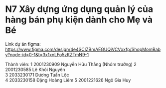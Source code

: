# N7 Xây dựng ứng dụng quản lý của hàng bán phụ kiện dành cho Mẹ và Bé

Link dự án figma: https://www.figma.com/design/4e4SCIZBmAEGUQiVCVxxfp/ShopMomBaby?node-id=0-1&t=3x1xnLFo5zKZTmN9-1

Thành viên:
1	2001230909	Nguyễn Hữu Thắng (Nhóm trưởng)
2	2001230585		Lê Khôi Nguyên	
3	2033230171	Dương Tuấn Lộc	
4	2033230158	Đặng Hoàng Liêm	
5	2001221626	Ngô Gia Huy

